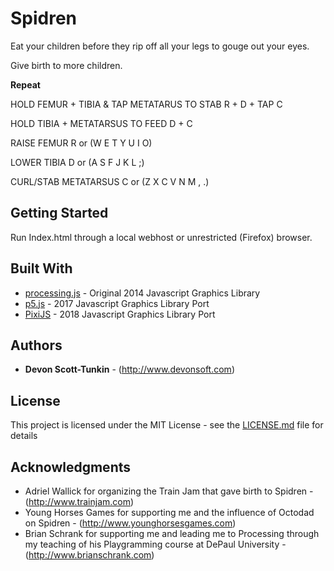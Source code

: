 # Spidren

Eat your children before they rip off all your legs to gouge out your eyes.

Give birth to more children.

**Repeat**

HOLD FEMUR + TIBIA & TAP METATARUS TO STAB
R + D + TAP C

HOLD TIBIA + METATARSUS TO FEED
D + C

RAISE FEMUR
R or (W E T Y U I O)

LOWER TIBIA
D or (A S F J K L ;)

CURL/STAB METATARSUS
C or (Z X C V N M , .)

## Getting Started

Run Index.html through a local webhost or unrestricted (Firefox) browser.

## Built With

* [processing.js](http://www.dropwizard.io/1.0.2/docs/) - Original 2014 Javascript Graphics Library
* [p5.js](http://www.pixijs.com/) - 2017 Javascript Graphics Library Port
* [PixiJS](http://www.pixijs.com/) - 2018 Javascript Graphics Library Port

## Authors

* **Devon Scott-Tunkin** - (http://www.devonsoft.com)

## License

This project is licensed under the MIT License - see the [LICENSE.md](LICENSE.md) file for details

## Acknowledgments

* Adriel Wallick for organizing the Train Jam that gave birth to Spidren - (http://www.trainjam.com)
* Young Horses Games for supporting me and the influence of Octodad on Spidren - (http://www.younghorsesgames.com)
* Brian Schrank for supporting me and leading me to Processing through my teaching of his Playgramming course at DePaul University  - (http://www.brianschrank.com)

